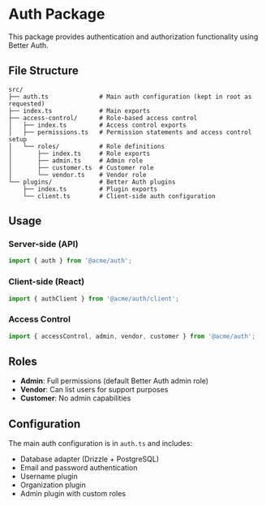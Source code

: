 # Auth Package

This package provides authentication and authorization functionality using Better Auth.

## File Structure

```
src/
├── auth.ts              # Main auth configuration (kept in root as requested)
├── index.ts             # Main exports
├── access-control/      # Role-based access control
│   ├── index.ts         # Access control exports
│   ├── permissions.ts   # Permission statements and access control setup
│   └── roles/           # Role definitions
│       ├── index.ts     # Role exports
│       ├── admin.ts     # Admin role
│       ├── customer.ts  # Customer role
│       └── vendor.ts    # Vendor role
└── plugins/             # Better Auth plugins
    ├── index.ts         # Plugin exports
    └── client.ts        # Client-side auth configuration
```

## Usage

### Server-side (API)
```typescript
import { auth } from '@acme/auth';
```

### Client-side (React)
```typescript
import { authClient } from '@acme/auth/client';
```

### Access Control
```typescript
import { accessControl, admin, vendor, customer } from '@acme/auth';
```

## Roles

- **Admin**: Full permissions (default Better Auth admin role)
- **Vendor**: Can list users for support purposes
- **Customer**: No admin capabilities

## Configuration

The main auth configuration is in `auth.ts` and includes:
- Database adapter (Drizzle + PostgreSQL)
- Email and password authentication
- Username plugin
- Organization plugin
- Admin plugin with custom roles 